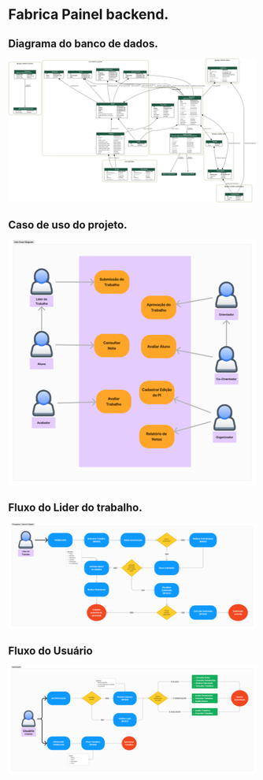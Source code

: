 # Fabrica Painel backend.

## Diagrama do banco de dados.

![alt text](images/diagram.png)

## Caso de uso do projeto.

![alt text](images/fabricaPainel.png)

## Fluxo do Lider do trabalho.

![alt text](images/fabricaPainel%20(3).png)

## Fluxo do Usuário

![alt text](images/fabricaPainel%20(2).png)




